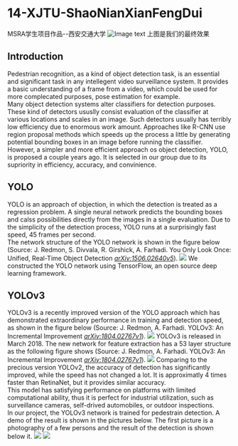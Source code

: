 # 14-XJTU-ShaoNianXianFengDui
MSRA学生项目作品--西安交通大学
![Image text](https://github.com/WALKMAN2000/14-XJTU-ShaoNianXianFengDui/blob/master/demo_img/demo_img1.JPG)
上图是我们的最终效果


## Introduction
Pedestrian recognition, as a kind of object detection task, is an essential and significant task in any intellegent video surveillance system. It provides a basic understanding of a frame from a video, which could be used for more complecated purposes, pose estimation for example.</br>
Many object detection systems alter classifiers for detection purposes. These kind of detectors ususlly consist evaluation of the classifier at various locations and scales in an image. Such detectors usually has terribly low efficiency due to enormous work amount. Approaches like R-CNN use region proposal methods which speeds up the process a little by generating potential bounding boxes in an image before running the classifier.</br>
However, a simpler and more efficient approach os object detection, YOLO, is proposed a couple years ago. It is selected in our group due to its supriority in efficiency, accuracy, and convinience.</br>

## YOLO
YOLO is an approach of objection, in which the detection is treated as a regression problem. A single neural network predicts the bounding boxes and calss possibilities directly from the images in a single evaluation. Due to the simplicity of the detection process, YOLO runs at a surprisingly fast speed, 45 frames per second.</br>
The network structure of the YOLO network is shown in the figure below (Source: J. Redmon, S. Divvala, R. Girshick, A. Farhadi. You Only Look Once: Unified, Real-Time Object Detection [*arXiv:1506.02640v5*](https://arxiv.org/abs/1506.02640v5)).
![](https://github.com/Anannf/14-XJTU-ShaoNianXianFengDui/blob/master/YOLO/YOLO_architecture.jpg)
We constructed the YOLO network using TensorFlow, an open source deep learning framework.</br>
## YOLOv3
YOLOv3 is a recently improved version of the YOLO approach which has demonstrated extraordinary performance in training and detection speed, as shown in the figure below (Source: J. Redmon, A. Farhadi. YOLOv3: An Incremental Improvement [*arXiv:1804.02767v1*](https://arxiv.org/abs/1804.02767v1)).
![](https://github.com/Anannf/14-XJTU-ShaoNianXianFengDui/blob/master/YOLOv3/resource/YOLOv3.jpeg)
YOLOv3 is released in March 2018. The new network for feature extraction has a 53 layer structure as the following figure shows (Source: J. Redmon, A. Farhadi. YOLOv3: An Incremental Improvement [*arXiv:1804.02767v1*](https://arxiv.org/abs/1804.02767v1)).
![](https://github.com/Anannf/14-XJTU-ShaoNianXianFengDui/blob/master/YOLOv3/resource/YOLOv3_architecture.jpg)
Comparing to the precious version YOLOv2, the accuracy of detection has significantly improved, while the speed has not changed a lot. It is approximatly 4 times faster than RetinaNet, but it provides similar accuracy.</br>
This model has satisfying performance on platforms with limited computational ability, thus it is perfect for industrial utilization, such as surveillance cameras, self-drived automobiles, or outdoor inspections.</br>
In our project, the YOLOv3 network is trained for pedestrain detection. A demo of the result is shown in the pictures below. The first picture is a photography of a few persons and the result of the detection is shown below it.
![](https://github.com/Anannf/14-XJTU-ShaoNianXianFengDui/blob/master/YOLOv3/resource/people.jpg)
![](https://github.com/Anannf/14-XJTU-ShaoNianXianFengDui/blob/master/YOLOv3/resource/predictions.jpg)
